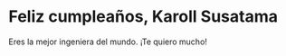 <!DOCTYPE html>
<html>
<head>
    <title>Feliz Cumpleaños</title>
</head>
<body>
    <h1>Feliz cumpleaños, Karoll Susatama</h1>
    <p>Eres la mejor ingeniera del mundo. ¡Te quiero mucho!</p>
</body>
</html>
